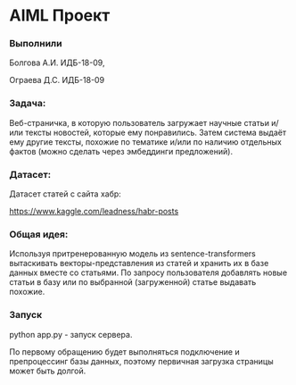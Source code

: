 # AIML Проект

### Выполнили

Болгова А.И. ИДБ-18-09,

Ограева Д.С. ИДБ-18-09

### Задача:

Веб-страничка, в которую пользователь загружает научные статьи и/или тексты 
новостей, которые ему понравились. Затем система выдаёт ему другие тексты, похожие 
по тематике и/или по наличию отдельных фактов (можно сделать через эмбеддинги 
предложений).

### Датасет:

Датасет статей с сайта хабр:

https://www.kaggle.com/leadness/habr-posts

### Общая идея:

Используя притренерованную модель из sentence-transformers вытаскивать векторы-представления из статей и хранить их в базе данных вместе со статьями. По запросу пользователя добавлять новые статьи в базу или по выбранной (загруженной) статье выдавать похожие.

### Запуск

python app.py - запуск сервера. 

По первому обращению будет выполняться подключение и препроцессинг базы данных, поэтому первичная загрузка страницы может быть долгой. 
